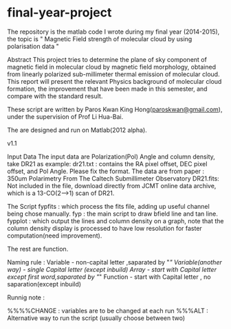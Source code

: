 # final-year-project
The repository is the matlab code I wrote during my final year (2014-2015), the topic is " Magnetic Field strength of  molecular cloud by using polarisation data "

Abstract
This project  tries to determine the plane of sky component of magnetic field in molecular 
cloud by magnetic field morphology, obtained from linearly polarized sub-millimeter thermal 
emission of molecular cloud. This report will present the relevant Physics background of 
molecular cloud formation, the improvement that have been made in this semester, and 
compare with the standard result.


These script are written by Paros Kwan King Hong(paroskwan@gmail.com),
under the supervision of Prof Li Hua-Bai.

The are designed and run on Matlab(2012 alpha).

v1.1

Input Data
The input data are Polarization(Pol) Angle and column density, take DR21 as example:
dr21.txt : contains the RA pixel offset, DEC pixel offset, and Pol Angle. Please fix the format.
           The data are from paper : 350um Polarimetry From The Caltech Submillimeter Observatory
DR21.fits: Not included in the file, download directly from JCMT online data archive, which is a 
           13-CO(2-->1) scan of DR21.

The Script
fypfits  : which process the fits file, adding up useful channel being chose manually.
fyp      : the main script to draw bfield line and tan line.
fypplot  : which output the lines and column density on a graph, note that the  column density display 
           is processed to have low resolution for faster computation(need improvement).

The rest are function.



Naming rule : 
Variable - non-capital letter ,saparated by "_"
Variable(another way) - single Capital letter (except inbuild)
Array    - start with Capital letter except first word,saparated by "_"
Function - start with Capital letter , no saparation(except inbuild)

Runnig note :

%%%%CHANGE : variables are to be changed at each run
%%%ALT     : Alternative way to run the script (usually choose between two) 
